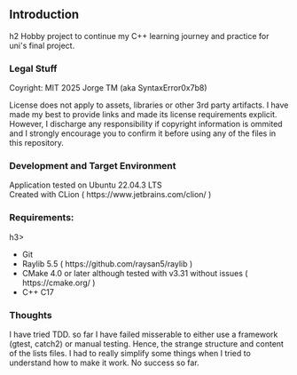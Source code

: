 <h2>Introduction</h2>h2</h2>
Hobby project to continue my C++ learning journey and practice for uni's final project.

<h3>Legal Stuff</h3>
Coyright: 
MIT 2025 Jorge TM (aka SyntaxError0x7b8)

License does not apply to assets, libraries or other 3rd party artifacts. 
I have made my best to provide links and made its license requirements explicit.
However, I discharge any responsibility if copyright information is ommited and
I strongly encourage you to confirm it before using any of the files in this repository.

<h3>Development and Target Environment</h3>
Application tested on Ubuntu 22.04.3 LTS
<br>
Created with CLion ( https://www.jetbrains.com/clion/ )

<h3>Requirements:</h3>h3>
<ul>
<li>Git</li>
<li>Raylib 5.5 ( https://github.com/raysan5/raylib )</li>
<li>CMake 4.0 or later although tested with v3.31 without issues ( https://cmake.org/ )</li>
<li>C++ C17</li>
</ul>

<h3>Thoughts</h3>
I have tried TDD. so far I have failed misserable to either use a framework (gtest, catch2) or manual testing.
Hence, the strange structure and content of the lists files. I had to really simplify some things when I tried 
to understand how to make it work. No success so far.

